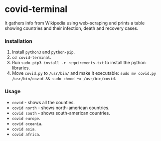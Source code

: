 # covid-terminal

It gathers info from Wikipedia using web-scraping and prints a table showing countries and their infection, death and recovery cases.

### Installation 
1) Install `python3` and `python-pip`.
2) `cd covid-terminal`.
2) Run `sudo pip3 install -r requirements.txt` to install the python libraries.
3) Move `covid.py` to `/usr/bin/` and make it executable: `sudo mv covid.py /usr/bin/covid && sudo chmod +x /usr/bin/covid`.


### Usage
- `covid` - shows all the counties.
- `covid north` - shows north-american countries.
- `covid south` - shows south-american countries.
- `covid europe`.
- `covid oceania`.
- `covid asia`.
- `covid africa`.
